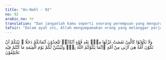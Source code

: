 ```yaml
---
title: "An-Nahl - 92"
no: 92
arabic_no: ٩٢
translation: "Dan janganlah kamu seperti seorang perempuan yang menguraikan benangnya yang sudah dipintal dengan kuat, menjadi cerai berai kembali. Kamu menjadikan sumpah (perjanjian)mu sebagai alat penipu di antaramu, disebabkan adanya satu golongan yang lebih banyak jumlahnya dari golongan yang lain. Allah hanya menguji kamu dengan hal itu, dan pasti pada hari Kiamat akan dijelaskan-Nya kepadamu apa yang dahulu kamu perselisihkan itu."
tafsir: "Dalam ayat ini, Allah mengumpamakan orang yang melanggar perjanjian dan sumpah itu sebagai seorang wanita yang mengurai benang yang sudah dipintal dengan kuat, menjadi cerai berai kembali. Demikian itu adalah gambaran tingkah laku orang gila dan orang bodoh.\n\nPelanggaran terhadap bai'at perjanjian atau sumpah berarti menjadikan sumpah sebagai alat penipuan sesama manusia. Sebab jika satu golongan atau seseorang membuat perjanjian dengan golongan lain yang lebih besar dan kuat daripadanya untuk menenteramkan hati mereka, kemudian jika ada kesempatan, dia mengkhianati perjanjian itu, maka tingkah laku seperti demikian itu dipandang sebagai suatu penipuan.\n\nAllah swt melarang tingkah laku demikian karena termasuk perbuatan bodoh dan gila, walaupun dia dari golongan yang kecil berhadapan dengan golongan yang besar. Lebih terlarang lagi jika golongan besar membatalkan perjanjian terhadap golongan yang lebih kecil.\n\nDiriwayatkan bahwa Mu'awiyah, khalifah pertama Dinasti Bani Umaiyyah, pernah mengadakan perjanjian damai dengan Kaisar Romawi dalam jangka tertentu. Menjelang akhir perjanjian damai tersebut, Mu'awiyah membawa pasukannya ke perbatasan dengan rencana bila saat perjanjian itu berakhir dia langsung akan menyerang. Lalu seorang sahabat bernama Amr bin Anbasah berkata kepadanya, \"Allahu Akbar, wahai Mu'awiyah, tepatilah janji, jangan khianat, aku pernah mendengar Rasul saw bersabda:\n\nBarang siapa ada perjanjian waktu antara dia dengan golongan lain, maka sekali-kali janganlah dia membatalkan perjanjian itu sampai habis waktunya. (Riwayat Imam Ahmad)\n\nSetelah Mu'awiyah mendengarkan peringatan temannya itu, dia pun pulang membawa kembali pasukannya. Demikianlah Islam menetapkan ketentuan-ketentuan dalam tata pergaulan antara manusia untuk menguji di antara mereka siapakah yang paling kuat berpegang kepada perjanjian yang mereka adakan sendiri, baik perjanjian itu kepada Allah dan rasul-Nya seperti bai'at, ataupun kepada sesama manusia. Pada hari kiamat kelak akan kelihatan: mana yang hak dan mana yang batil serta mana yang jujur dan mana yang khianat. Segala perselisihan akan dijelaskan, masing-masing akan mendapat ganjaran dari Allah swt."
---
```

وَلَا تَكُوْنُوْا كَالَّتِيْ نَقَضَتْ غَزْلَهَا مِنْۢ بَعْدِ قُوَّةٍ اَنْكَاثًاۗ تَتَّخِذُوْنَ اَيْمَانَكُمْ دَخَلًا ۢ بَيْنَكُمْ اَنْ تَكُوْنَ اُمَّةٌ هِيَ اَرْبٰى مِنْ اُمَّةٍ ۗاِنَّمَا يَبْلُوْكُمُ اللّٰهُ بِهٖۗ وَلَيُبَيِّنَنَّ لَكُمْ يَوْمَ الْقِيٰمَةِ مَا كُنْتُمْ فِيْهِ تَخْتَلِفُوْنَ 